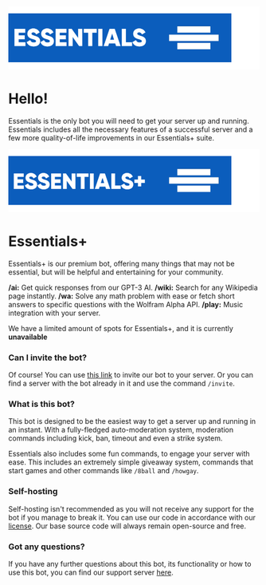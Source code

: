 ![Essentials](/images/ESSENTIALS.png)

# Hello!

Essentials is the only bot you will need to get your server up and running. Essentials includes all the necessary features of a successful server and a few more quality-of-life improvements in our Essentials+ suite.

![Essentials+](/images/ESSENTIALS%2B.png)

# Essentials+

Essentials+ is our premium bot, offering many things that may not be essential, but will be helpful and entertaining for your community.

**/ai:** Get quick responses from our GPT-3 AI.
**/wiki:** Search for any Wikipedia page instantly.
**/wa:** Solve any math problem with ease or fetch short answers to specific questions with the Wolfram Alpha API.
**/play:** Music integration with your server.

We have a limited amount of spots for Essentials+, and it is currently **unavailable**

### Can I invite the bot?

Of course! You can use [this link](BRUH.COM) to invite our bot to your server. Or you can find a server with the bot already in it and use the command `/invite`.

### What is this bot?

This bot is designed to be the easiest way to get a server up and running in an instant. With a fully-fledged auto-moderation system, moderation commands including kick, ban, timeout and even a strike system.

Essentials also includes some fun commands, to engage your server with ease. This includes an extremely simple giveaway system, commands that start games and other commands like `/8ball` and `/howgay`.

### Self-hosting

Self-hosting isn't recommended as you will not receive any support for the bot if you manage to break it. You can use our code in accordance with our [license](https://github.com/essentials-bot/essentials/blob/main/LICENSE). Our base source code will always remain open-source and free.

### Got any questions?

If you have any further questions about this bot, its functionality or how to use this bot, you can find our support server [here](https://discord.gg/cQk2msf9pQ).
